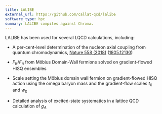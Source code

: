 ```yaml
---
title: LALIBE
external_url: https://github.com/callat-qcd/lalibe
software_type: hpc
summary: LALIBE compiles against Chroma.
---
```


LALIBE has been used for several LQCD calculations, including:

- A per-cent-level determination of the nucleon axial coupling from quantum chromodynamics, [Nature 558 (2018)](https://doi.org/10.1038/s41586-018-0161-8) ([1805.12130](https://arxiv.org/abs/1805.12130))

- $F_K/F_\pi$ from Möbius Domain-Wall fermions solved on gradient-flowed HISQ ensembles

- Scale setting the Möbius domain wall fermion on gradient-flowed HISQ action using the omega baryon mass and the gradient-flow scales $t_0$ and $w_0$
​
- Detailed analysis of excited-state systematics in a lattice QCD calculation of $g_A$
